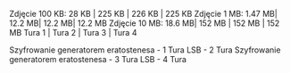 Zdjęcie 100 KB: 28 KB  | 225 KB | 226 KB | 225 KB
Zdjęcie 1   MB: 1.47 MB| 12.2 MB| 12.2 MB| 12.2 MB
Zdjęcie 10  MB: 18.6 MB| 152 MB | 152 MB | 152 MB
		Tura 1 | Tura 2 | Tura 3 | Tura 4
				
Szyfrowanie generatorem eratostenesa - 1 Tura
LSB - 2 Tura
Szyfrowanie generatorem eratostenesa - 3 Tura
LSB - 4 Tura
